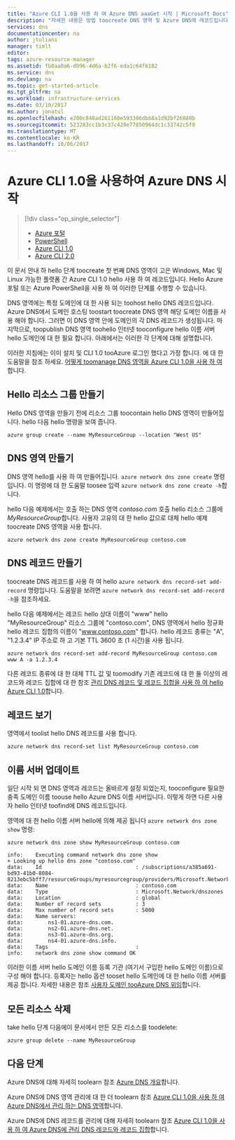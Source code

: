 ```yaml
---
title: "Azure CLI 1.0을 사용 하 여 Azure DNS aaaGet 시작 | Microsoft Docs"
description: "자세한 내용은 방법 toocreate DNS 영역 및 Azure DNS에 레코드입니다. 단계별 가이드 toocreate 이며 첫 번째 DNS 영역 및 Azure CLI 1.0 hello를 사용 하 여 레코드를 관리 합니다."
services: dns
documentationcenter: na
author: jtuliani
manager: timlt
editor: 
tags: azure-resource-manager
ms.assetid: fb0aa0a6-d096-4d6a-b2f6-eda1c64f6182
ms.service: dns
ms.devlang: na
ms.topic: get-started-article
ms.tgt_pltfrm: na
ms.workload: infrastructure-services
ms.date: 03/10/2017
ms.author: jonatul
ms.openlocfilehash: e200c848ad261160e593306dbb8a1d92bf26880b
ms.sourcegitcommit: 523283cc1b3c37c428e77850964dc1c33742c5f0
ms.translationtype: MT
ms.contentlocale: ko-KR
ms.lasthandoff: 10/06/2017
---
```

# <a name="get-started-with-azure-dns-using-azure-cli-10"></a>Azure CLI 1.0을 사용하여 Azure DNS 시작

> [!div class="op_single_selector"]
> * [Azure 포털](dns-getstarted-portal.md)
> * [PowerShell](dns-getstarted-powershell.md)
> * [Azure CLI 1.0](dns-getstarted-cli-nodejs.md)
> * [Azure CLI 2.0](dns-getstarted-cli.md)

이 문서 안내 하 hello 단계 toocreate 첫 번째 DNS 영역이 고은 Windows, Mac 및 Linux 가능한 플랫폼 간 Azure CLI 1.0 hello 사용 하 여 레코드입니다. Hello Azure 포털 또는 Azure PowerShell을 사용 하 여 이러한 단계를 수행할 수 있습니다.

DNS 영역에는 특정 도메인에 대 한 사용 되는 toohost hello DNS 레코드입니다. Azure DNS에서 도메인 호스팅 toostart toocreate DNS 영역 해당 도메인 이름을 사용 해야 합니다. 그러면 이 DNS 영역 안에 도메인의 각 DNS 레코드가 생성됩니다. 마지막으로, toopublish DNS 영역 toohello 인터넷 tooconfigure hello 이름 서버 hello 도메인에 대 한 필요 합니다. 아래에서는 이러한 각 단계에 대해 설명합니다.

이러한 지침에는 이미 설치 및 CLI 1.0 tooAzure 로그인 했다고 가정 합니다. 에 대 한 도움말을 참조 하세요. [어떻게 toomanage DNS 영역을 Azure CLI 1.0을 사용 하 여](dns-operations-dnszones-cli-nodejs.md)합니다.

## <a name="create-hello-resource-group"></a>Hello 리소스 그룹 만들기

Hello DNS 영역을 만들기 전에 리소스 그룹 toocontain hello DNS 영역이 만들어집니다. hello 다음 hello 명령을 보여 줍니다.

```azurecli
azure group create --name MyResourceGroup --location "West US"
```

## <a name="create-a-dns-zone"></a>DNS 영역 만들기

DNS 영역 hello를 사용 하 여 만들어집니다. `azure network dns zone create` 명령입니다. 이 명령에 대 한 도움말 toosee 입력 `azure network dns zone create -h`합니다.

hello 다음 예제에서는 호출 하는 DNS 영역 *contoso.com* 호출 hello 리소스 그룹에 *MyResourceGroup*합니다. 사용자 고유의 대 한 hello 값으로 대체 hello 예제 toocreate DNS 영역을 사용 합니다.

```azurecli
azure network dns zone create MyResourceGroup contoso.com
```


## <a name="create-a-dns-record"></a>DNS 레코드 만들기

toocreate DNS 레코드를 사용 하 여 hello `azure network dns record-set add-record` 명령입니다. 도움말을 보려면 `azure network dns record-set add-record -h`을 참조하세요.

hello 다음 예제에서는 레코드 hello 상대 이름이 "www" hello "MyResourceGroup" 리소스 그룹에 "contoso.com", DNS 영역에서 hello 정규화 hello 레코드 집합의 이름이 "www.contoso.com" 합니다. hello 레코드 종류는 "A", "1.2.3.4" IP 주소로 하 고 기본 TTL 3600 초 (1 시간)을 사용 됩니다.

```azurecli
azure network dns record-set add-record MyResourceGroup contoso.com www A -a 1.2.3.4
```

다른 레코드 종류에 대 한 대체 TTL 값 및 toomodify 기존 레코드에 대 한 둘 이상의 레코드와 레코드 집합에 대 한 참조 [관리 DNS 레코드 및 레코드 집합을 사용 하 여 hello Azure CLI 1.0](dns-operations-recordsets-cli-nodejs.md)합니다.


## <a name="view-records"></a>레코드 보기

영역에서 toolist hello DNS 레코드를 사용 합니다.

```azurecli
azure network dns record-set list MyResourceGroup contoso.com
```


## <a name="update-name-servers"></a>이름 서버 업데이트

일단 시작 되 면 DNS 영역과 레코드는 올바르게 설정 되었는지, tooconfigure 필요한 충족 도메인 이름 toouse hello Azure DNS 이름 서버입니다. 이렇게 하면 다른 사용자 hello 인터넷 toofind에 DNS 레코드입니다.

영역에 대 한 hello 이름 서버 hello에 의해 제공 됩니다 `azure network dns zone show` 명령:

```azurecli
azure network dns zone show MyResourceGroup contoso.com

info:    Executing command network dns zone show
+ Looking up hello dns zone "contoso.com"
data:    Id                              : /subscriptions/a385a691-bd93-41b0-8084-8213ebc5bff7/resourceGroups/myresourcegroup/providers/Microsoft.Network/dnszones/contoso.com
data:    Name                            : contoso.com
data:    Type                            : Microsoft.Network/dnszones
data:    Location                        : global
data:    Number of record sets           : 3
data:    Max number of record sets       : 5000
data:    Name servers:
data:        ns1-01.azure-dns.com.
data:        ns2-01.azure-dns.net.
data:        ns3-01.azure-dns.org.
data:        ns4-01.azure-dns.info.
data:    Tags                            :
info:    network dns zone show command OK
```

이러한 이름 서버 hello 도메인 이름 등록 기관 (여기서 구입한 hello 도메인 이름)으로 구성 해야 합니다. 등록자는 hello 옵션 tooset hello 도메인에 대 한 hello 이름 서버를 제공 합니다. 자세한 내용은 참조 [사용자 도메인 tooAzure DNS 위임](dns-domain-delegation.md)합니다.

## <a name="delete-all-resources"></a>모든 리소스 삭제
 
take hello 단계 다음에이 문서에서 만든 모든 리소스를 toodelete:

```azurecli
azure group delete --name MyResourceGroup
```

## <a name="next-steps"></a>다음 단계

Azure DNS에 대해 자세히 toolearn 참조 [Azure DNS 개요](dns-overview.md)합니다.

Azure DNS에 DNS 영역 관리에 대 한 더 toolearn 참조 [Azure CLI 1.0을 사용 하 여 Azure DNS에서 관리 하는 DNS 영역](dns-operations-dnszones-cli-nodejs.md)합니다.

Azure DNS에 DNS 레코드를 관리에 대해 자세히 toolearn 참조 [Azure CLI 1.0을 사용 하 여 Azure DNS에 관리 DNS 레코드와 레코드 집합](dns-operations-recordsets-cli-nodejs.md)합니다.

